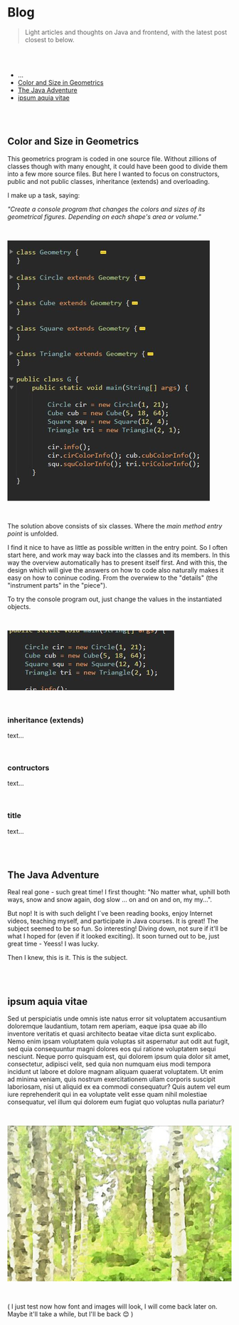 # Blog


> Light articles and thoughts on Java and frontend, with the latest post closest to below. 

<br>
<br>

- ...
- [Color and Size in Geometrics](https://github.com/evacaribbean/Blog#color-and-size-in-geometrics) 
- [The Java Adventure](https://github.com/evacaribbean/Blog#the-java-adventure)
- [ipsum aquia vitae](https://github.com/evacaribbean/Blog#ipsum-aquia-vitae)

<br>
<br>


## Color and Size in Geometrics
 
This geometrics program is coded in one source file. Without zillions of classes though with many enought, it could have been good to divide them into a few more source files. But here I wanted to focus on constructors, public and not public classes, inheritance (extends) and overloading.

I make up a task, saying:

<em>"Create a console program that changes the colors and sizes of its geometrical figures. Depending on each shape's area or volume."</em>      

<br>

![geometrics overview](/images/geometricsoverview.jpg)

<br>

The solution above consists of six classes. Where the *main method entry point* is unfolded.

I find it nice to have as little as possible written in the entry point. So I often start here, and work may way back into the classes and its members. In this way the overview automatically has to present itself first. And with this, the design which will give the answers on how to code also naturally makes it easy on how to coninue coding. From the overwiew to the "details" (the "instrument parts" in the "piece").

To try the console program out, just change the values in the instantiated objects.  

<br>

![geometrics instantiated](/images/geometricsinstantiated.jpg)

<br>

### inheritance (extends)

text...

<br>

### contructors

text...

<br>

### title

text...

<br>
<br>


## The Java Adventure

Real real gone - such great time! I first thought: "No matter what, uphill both ways, snow and snow again, dog slow ... on and on and on, my my...". 

But nop! It is with such delight I´ve been reading books, enjoy Internet videos, teaching myself, and participate in Java courses. It is great! The subject seemed to be so fun. So interesting! Diving down, not sure if it'll be what I hoped for (even if it looked exciting). It soon turned out to be, just great time - Yeess! I was lucky. 

Then I knew, this is it. This is the subject. 

<br>
<br>


## ipsum aquia vitae

Sed ut perspiciatis unde omnis iste natus error sit voluptatem accusantium doloremque laudantium, totam rem aperiam, eaque ipsa quae ab illo inventore veritatis et quasi architecto beatae vitae dicta sunt explicabo. Nemo enim ipsam voluptatem quia voluptas sit aspernatur aut odit aut fugit, sed quia consequuntur magni dolores eos qui ratione voluptatem sequi nesciunt. Neque porro quisquam est, qui dolorem ipsum quia dolor sit amet, consectetur, adipisci velit, sed quia non numquam eius modi tempora incidunt ut labore et dolore magnam aliquam quaerat voluptatem. Ut enim ad minima veniam, quis nostrum exercitationem ullam corporis suscipit laboriosam, nisi ut aliquid ex ea commodi consequatur? Quis autem vel eum iure reprehenderit qui in ea voluptate velit esse quam nihil molestiae consequatur, vel illum qui dolorem eum fugiat quo voluptas nulla pariatur?

<br> 

![Koivo](/images/koivowatercolor.jpg)

<br>

( I just test now how font and images will look, I will come back later on. Maybe it'll take a while, but I'll be back 😊 ) 